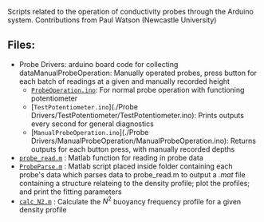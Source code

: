 Scripts related to the operation of conductivity probes through the Arduino system. 
Contributions from Paul Watson (Newcastle University)

## Files:
- Probe Drivers: arduino board code for collecting dataManualProbeOperation: Manually operated probes, press button for each batch of readings at a given and manually recorded height
	- [`ProbeOperation.ino`](<./Probe Drivers/ProbeOperation/ProbeOperation.ino>): For normal probe operation with functioning potentiometer
	- [`TestPotentiometer.ino`](./Probe Drivers/TestPotentiometer/TestPotentiometer.ino): Prints outputs every second for general diagnostics
	- [`ManualProbeOperation.ino`](./Probe Drivers/ManualProbeOperation/ManualProbeOperation.ino): Returns outputs for each button press, with manually recorded depths
- [`probe_read.m`](./probe_read.m) : Matlab function for reading in probe data
- [`ProbeParse.m`](./ProbeParse.m) : Matlab script placed inside folder containing each probe's data which parses data to probe_read.m to output a _.mat_ file containing a structure relateing to the density profile; plot the profiles; and print the fitting parameters
- [`calc_N2.m`](./calc_N2.m) : Calculate the $N^2$ buoyancy frequency profile for a given density profile
	

	
	
